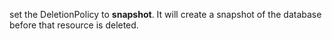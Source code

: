 set the DeletionPolicy to **snapshot**. It will create a snapshot of the database before that resource is deleted.
